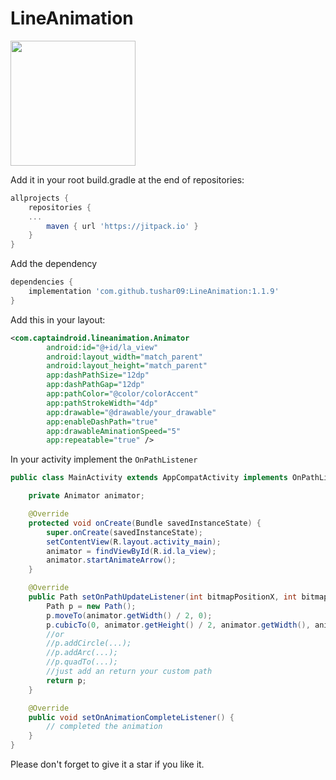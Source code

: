 # LineAnimation
<img src="https://raw.githubusercontent.com/tushar09/LineAnimation/development/gif.gif" width="200">

Add it in your root build.gradle at the end of repositories:
```gradle
allprojects {
    repositories {
    ...
        maven { url 'https://jitpack.io' }
    }
}
```
Add the dependency
 
```gradle
dependencies {
    implementation 'com.github.tushar09:LineAnimation:1.1.9'
}
```

Add this in your layout:

```xml
<com.captaindroid.lineanimation.Animator
        android:id="@+id/la_view"
        android:layout_width="match_parent"
        android:layout_height="match_parent"
        app:dashPathSize="12dp"
        app:dashPathGap="12dp"
        app:pathColor="@color/colorAccent"
        app:pathStrokeWidth="4dp"
        app:drawable="@drawable/your_drawable"
        app:enableDashPath="true"
        app:drawableAminationSpeed="5"
        app:repeatable="true" />
```
In your activity implement the ``OnPathListener``
```java
public class MainActivity extends AppCompatActivity implements OnPathListener {

    private Animator animator;

    @Override
    protected void onCreate(Bundle savedInstanceState) {
        super.onCreate(savedInstanceState);
        setContentView(R.layout.activity_main);
        animator = findViewById(R.id.la_view);
        animator.startAnimateArrow();
    }

    @Override
    public Path setOnPathUpdateListener(int bitmapPositionX, int bitmapPositionY){
        Path p = new Path();
        p.moveTo(animator.getWidth() / 2, 0);
        p.cubicTo(0, animator.getHeight() / 2, animator.getWidth(), animator.getHeight() / 2, animator.getWidth() / 2, animator.getHeight());
        //or
        //p.addCircle(...);
        //p.addArc(...);
        //p.quadTo(...);
        //just add an return your custom path
        return p;
    }

    @Override
    public void setOnAnimationCompleteListener() {
        // completed the animation
    }
}

```

Please don't forget to give it a star if you like it.
